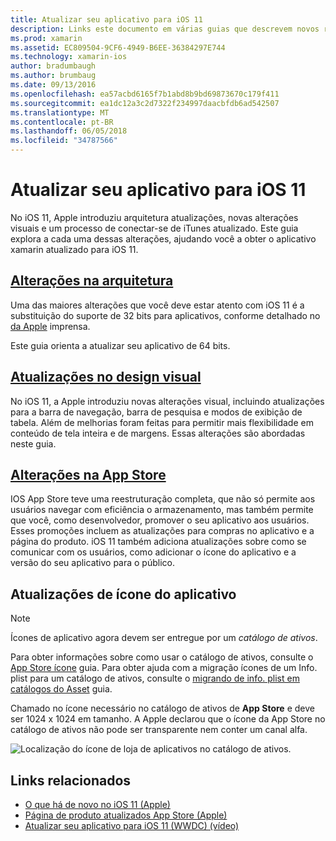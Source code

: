 ```yaml
---
title: Atualizar seu aplicativo para iOS 11
description: Links este documento em várias guias que descrevem novos recursos disponíveis para desenvolvedores do xamarin com a versão do iOS 11. Por exemplo, atualizações de design visual, alterações de loja de aplicativos e atualizações de ícone do aplicativo.
ms.prod: xamarin
ms.assetid: EC809504-9CF6-4949-B6EE-36384297E744
ms.technology: xamarin-ios
author: bradumbaugh
ms.author: brumbaug
ms.date: 09/13/2016
ms.openlocfilehash: ea57acbd6165f7b1abd8b9bd69873670c179f411
ms.sourcegitcommit: ea1dc12a3c2d7322f234997daacbfdb6ad542507
ms.translationtype: MT
ms.contentlocale: pt-BR
ms.lasthandoff: 06/05/2018
ms.locfileid: "34787566"
---
```

# <a name="updating-your-app-to-ios-11"></a>Atualizar seu aplicativo para iOS 11

No iOS 11, Apple introduziu arquitetura atualizações, novas alterações visuais e um processo de conectar-se de iTunes atualizado. Este guia explora a cada uma dessas alterações, ajudando você a obter o aplicativo xamarin atualizado para iOS 11.

## <a name="architecture-changesarchitecture-changesmd"></a>[Alterações na arquitetura](architecture-changes.md)

Uma das maiores alterações que você deve estar atento com iOS 11 é a substituição do suporte de 32 bits para aplicativos, conforme detalhado no [da Apple](https://developer.apple.com/news/?id=06282017b) imprensa.

Este guia orienta a atualizar seu aplicativo de 64 bits.

## <a name="visual-design-updatesvisual-designmd"></a>[Atualizações no design visual](visual-design.md)

No iOS 11, a Apple introduziu novas alterações visual, incluindo atualizações para a barra de navegação, barra de pesquisa e modos de exibição de tabela. Além de melhorias foram feitas para permitir mais flexibilidade em conteúdo de tela inteira e de margens. Essas alterações são abordadas neste guia.

## <a name="app-store-changesapp-store-changesmd"></a>[Alterações na App Store](app-store-changes.md)

IOS App Store teve uma reestruturação completa, que não só permite aos usuários navegar com eficiência o armazenamento, mas também permite que você, como desenvolvedor, promover o seu aplicativo aos usuários. Esses promoções incluem as atualizações para compras no aplicativo e a página do produto. iOS 11 também adiciona atualizações sobre como se comunicar com os usuários, como adicionar o ícone do aplicativo e a versão do seu aplicativo para o público.

## <a name="app-icon-updates"></a>Atualizações de ícone do aplicativo

> [!NOTE]
> Ícones de aplicativo agora devem ser entregue por um _catálogo de ativos_. 

Para obter informações sobre como usar o catálogo de ativos, consulte o [App Store ícone](~/ios/app-fundamentals/images-icons/app-store-icon.md) guia. Para obter ajuda com a migração ícones de um Info. plist para um catálogo de ativos, consulte o [migrando de info. plist em catálogos do Asset](~/ios/app-fundamentals/images-icons/app-icons.md) guia.

Chamado no ícone necessário no catálogo de ativos de **App Store** e deve ser 1024 x 1024 em tamanho. A Apple declarou que o ícone da App Store no catálogo de ativos não pode ser transparente nem conter um canal alfa.

![Localização do ícone de loja de aplicativos no catálogo de ativos.](images/image1.png)

## <a name="related-links"></a>Links relacionados

- [O que há de novo no iOS 11 (Apple)](https://developer.apple.com/ios/)
- [Página de produto atualizados App Store (Apple)](https://developer.apple.com/app-store/product-page/)
- [Atualizar seu aplicativo para iOS 11 (WWDC) (vídeo)](https://developer.apple.com/videos/play/wwdc2017/204/)
